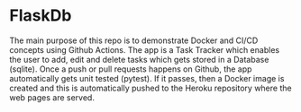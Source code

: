 # FlaskDb
The main purpose of this repo is to demonstrate Docker and CI/CD concepts using Github Actions.
The app is a Task Tracker which enables the user to add, edit and delete tasks which gets stored in a Database (sqlite).
Once a push or pull requests happens on Github, the app automatically gets unit tested (pytest). If it passes, then a Docker
image is created and this is automatically pushed to the Heroku repository where the web pages are served.
